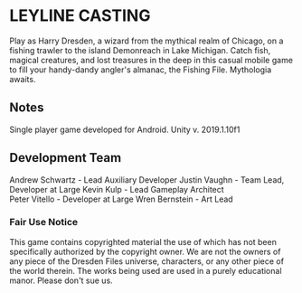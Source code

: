 # LEYLINE CASTING
Play as Harry Dresden, a wizard from the mythical realm of Chicago, on a fishing trawler to the island Demonreach in Lake Michigan. Catch fish, magical creatures, and lost treasures in the deep in this casual mobile game to fill your handy-dandy angler's almanac, the Fishing File. Mythologia awaits.

## Notes
Single player game developed for Android.
Unity v. 2019.1.10f1

## Development Team
Andrew Schwartz - Lead Auxiliary Developer
Justin Vaughn   - Team Lead, Developer at Large
Kevin Kulp      - Lead Gameplay Architect  
Peter Vitello   - Developer at Large
Wren Bernstein  - Art Lead

### Fair Use Notice
This game contains copyrighted material the use of which has not been specifically authorized by the copyright owner. We are not the owners of any piece of the Dresden Files universe, characters, or any other piece of the world therein. The works being used are used in a purely educational manor. Please don't sue us.
